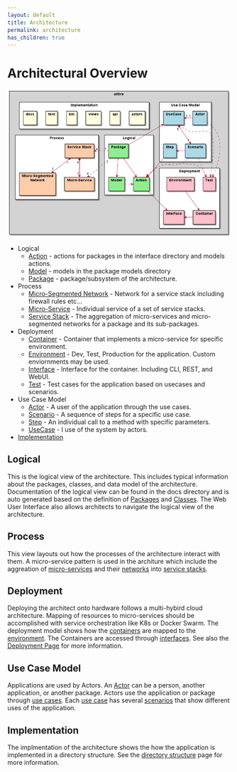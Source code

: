 ```yaml
---
layout: default
title: Architecture
permalink: architecture
has_children: true
---
```


# Architectural Overview

![Architecture](./Architecture.png)

* Logical
    * [Action](action) - actions for packages in the interface directory and models actions.
    * [Model](model) - models in the package models directory
    * [Package](package) - package/subsystem of the architecture.
* Process
    * [Micro-Segmented Network](deployment#network) - Network for a service stack including firewall rules etc...
    * [Micro-Service](deployment#microservice) - Individual service of a set of service stacks.
    * [Service Stack](deployment#stack) - The aggregation of micro-services and micro-segmented networks for a package and its
      sub-packages.
* Deployment
    * [Container](deployment#container) - Container that implements a micro-service for specific environment.
    * [Environment](deployment#environment) - Dev, Test, Production for the application. Custom enviornments may be used.
    * [Interface](package#interface) - Interface for the container. Including CLI, REST, and WebUI.
    * [Test](test) - Test cases for the application based on usecases and scenarios.
* Use Case Model
    * [Actor](actor) - A user of the application through the use cases.
    * [Scenario](scenario) - A sequence of steps for a specific use case.
    * [Step](scenario#step) - An individual call to a method with specific parameters.
    * [UseCase](usecase) - I use of the system by actors.
* [Implementation](directory)

## Logical

This is the logical view of the architecture. This includes typical information about the packages, classes, and data
model of the architecture. Documentation of the logical view can be found in the docs directory and is auto generated
based on the definition of [Packages](package) and [Classes](class). The Web User Interface also allows architects to
navigate the logical view of the architecture.

## Process

This view layouts out how the processes of the architecture interact with them. A micro-service pattern is used in the
architure which include the aggreation of [micro-services](microservice) and their [networks](network) into
[service stacks](stack).

## Deployment

Deploying the architect onto hardware follows a multi-hybird cloud architecture. Mapping of resources to micro-services
should be accomplished with service orchestration like K8s or Docker Swarm. The deployment model shows how the
[containers](deployment#container) are mapped to the [environment](deployment#environment). The Containers are accessed through 
[interfaces](interface).  See also the [Deployment Page](deployment) for more information.

## Use Case Model

Applications are used by Actors. An [Actor](actor) can be a person, another application, or another package. Actors use
the application or package through [use cases](usecase). Each [use case](usecase) has several [scenarios](scenario) 
that show different uses of the application.

## Implementation

The implmentation of the architecture shows the how the application is implemented in a directory structure.
See the [directory structure](directory) page for more information.
